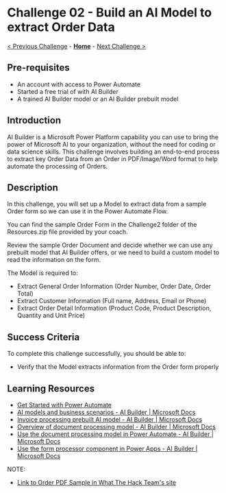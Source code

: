 # Challenge 02 - Build an AI Model to extract Order Data

[< Previous Challenge](./Challenge-01.md) - **[Home](../README.md)** - [Next Challenge >](./Challenge-03.md)

## Pre-requisites

- An account with access to Power Automate
- Started a free trial of with AI Builder
- A trained AI Builder model or an AI Builder prebuilt model

## Introduction

AI Builder is a Microsoft Power Platform capability you can use to bring the power of Microsoft AI to your organization, without the need for coding or data science skills. This challenge involves building an end-to-end process to extract key Order Data from an Order in PDF/Image/Word format to help automate the processing of Orders. 

## Description

In this challenge, you will set up a Model to extract data from a sample Order form so we can use it in the Power Automate Flow.

You can find the sample Order Form in the Challenge2 folder of the Resources.zip file provided by your coach.

Review the sample Order Document and decide whether we can use any prebuilt model that AI Builder offers, or we need to build a custom model to read the information on the form.

The Model is required to:
- Extract General Order Information (Order Number, Order Date, Order Total)
- Extract Customer Information (Full name, Address, Email or Phone)
- Extract Order Detail Information (Product Code, Product Description, Quantity and Unit Price)

## Success Criteria

To complete this challenge successfully, you should be able to:
- Verify that the Model extracts information from the Order form properly

## Learning Resources

* [Get Started with Power Automate](https://docs.microsoft.com/en-us/learn/modules/get-started-flows/)
* [AI models and business scenarios - AI Builder | Microsoft Docs](https://docs.microsoft.com/en-us/ai-builder/model-types)
* [Invoice processing prebuilt AI model - AI Builder | Microsoft Docs](https://docs.microsoft.com/en-us/ai-builder/prebuilt-invoice-processing)
* [Overview of document processing model - AI Builder | Microsoft Docs](https://docs.microsoft.com/en-us/ai-builder/form-processing-model-overview)
* [Use the document processing model in Power Automate - AI Builder | Microsoft Docs](https://docs.microsoft.com/en-us/ai-builder/form-processing-model-in-flow)
* [Use the form processor component in Power Apps - AI Builder | Microsoft Docs](https://docs.microsoft.com/en-us/ai-builder/form-processor-component-in-powerapps)

NOTE:

* [Link to Order PDF Sample in What The Hack Team's site](https://microsoft.sharepoint.com/:f:/t/wth/EhBumzUu7V5Ln5YfOtEHqyoBOwvpMURwBprRaymEKebQww?e=gMWGYc)

